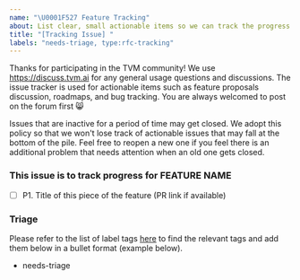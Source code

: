 ```yaml
---
name: "\U0001F527 Feature Tracking"
about: List clear, small actionable items so we can track the progress of the change. Find the list of label tags [here](https://github.com/apache/tvm/wiki/Issue-Triage-Labels).
title: "[Tracking Issue] "
labels: "needs-triage, type:rfc-tracking"
---
```


Thanks for participating in the TVM community! We use https://discuss.tvm.ai for any general usage questions and discussions. The issue tracker is used for actionable items such as feature proposals discussion, roadmaps, and bug tracking.  You are always welcomed to post on the forum first :smile_cat:

Issues that are inactive for a period of time may get closed. We adopt this policy so that we won't lose track of actionable issues that may fall at the bottom of the pile. Feel free to reopen a new one if you feel there is an additional problem that needs attention when an old one gets closed.

### This issue is to track progress for FEATURE NAME
- [ ] P1. Title of this piece of the feature (PR link if available)

### Triage

Please refer to the list of label tags [here](https://github.com/apache/tvm/wiki/Issue-Triage-Labels) to find the relevant tags and add them below in a bullet format (example below).

* needs-triage
